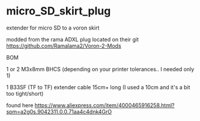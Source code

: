 # micro_SD_skirt_plug
 extender for micro SD to a voron skirt
>>>>>>>
 modded from the rama ADXL plug located on their git https://github.com/Ramalama2/Voron-2-Mods

BOM 

1 or 2 M3x8mm BHCS (depending on your printer tolerances.. I needed only 1)

1 B33SF (TF to TF) extender cable 15cm+ long (I used a 10cm and it's a bit too tight/short)

found here https://www.aliexpress.com/item/4000465916258.html?spm=a2g0s.9042311.0.0.71aa4c4dnk4GrO
 
